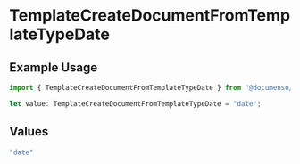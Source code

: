 # TemplateCreateDocumentFromTemplateTypeDate

## Example Usage

```typescript
import { TemplateCreateDocumentFromTemplateTypeDate } from "@documenso/sdk-typescript/models/operations";

let value: TemplateCreateDocumentFromTemplateTypeDate = "date";
```

## Values

```typescript
"date"
```